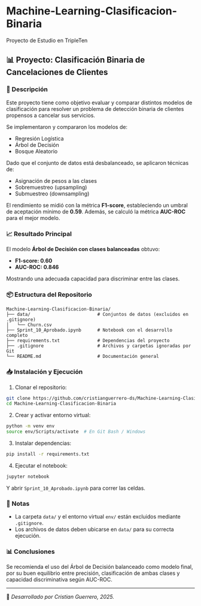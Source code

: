# Machine-Learning-Clasificacion-Binaria
Proyecto de Estudio en TripleTen

## 📊 Proyecto: Clasificación Binaria de Cancelaciones de Clientes

### 📑 Descripción

Este proyecto tiene como objetivo evaluar y comparar distintos modelos de clasificación para resolver un problema de detección binaria de clientes propensos a cancelar sus servicios.

Se implementaron y compararon los modelos de:

* Regresión Logística
* Árbol de Decisión
* Bosque Aleatorio

Dado que el conjunto de datos está desbalanceado, se aplicaron técnicas de:

* Asignación de pesos a las clases
* Sobremuestreo (upsampling)
* Submuestreo (downsampling)

El rendimiento se midió con la métrica **F1-score**, estableciendo un umbral de aceptación mínimo de **0.59**. Además, se calculó la métrica **AUC-ROC** para el mejor modelo.

### 📈 Resultado Principal

El modelo **Árbol de Decisión con clases balanceadas** obtuvo:

* **F1-score: 0.60**
* **AUC-ROC: 0.846**

Mostrando una adecuada capacidad para discriminar entre las clases.

### 📦 Estructura del Repositorio

```
Machine-Learning-Clasificacion-Binaria/
├── data/                         # Conjuntos de datos (excluidos en .gitignore)
│   └── Churn.csv
├── Sprint_10_Aprobado.ipynb      # Notebook con el desarrollo completo
├── requirements.txt              # Dependencias del proyecto
├── .gitignore                    # Archivos y carpetas ignoradas por Git
└── README.md                     # Documentación general
```

### 📥 Instalación y Ejecución

1. Clonar el repositorio:

```bash
git clone https://github.com/cristianguerrero-ds/Machine-Learning-Clasificacion-Binaria.git
cd Machine-Learning-Clasificacion-Binaria
```

2. Crear y activar entorno virtual:

```bash
python -m venv env
source env/Scripts/activate  # En Git Bash / Windows
```

3. Instalar dependencias:

```bash
pip install -r requirements.txt
```

4. Ejecutar el notebook:

```bash
jupyter notebook
```

Y abrir `Sprint_10_Aprobado.ipynb` para correr las celdas.

### 📌 Notas

* La carpeta `data/` y el entorno virtual `env/` están excluidos mediante `.gitignore`.
* Los archivos de datos deben ubicarse en `data/` para su correcta ejecución.

### 📊 Conclusiones

Se recomienda el uso del Árbol de Decisión balanceado como modelo final, por su buen equilibrio entre precisión, clasificación de ambas clases y capacidad discriminativa según AUC-ROC.

---

🔗 *Desarrollado por Cristian Guerrero, 2025.*
